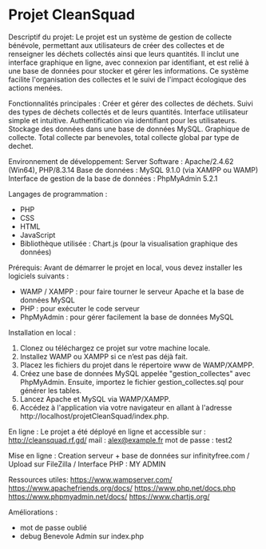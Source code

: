 # Projet CleanSquad

Descriptif du projet:
Le projet est un système de gestion de collecte bénévole, permettant aux utilisateurs de créer des collectes et de renseigner les déchets collectés ainsi que leurs quantités. Il inclut une interface graphique en ligne, avec connexion par identifiant, et est relié à une base de données pour stocker et gérer les informations. Ce système facilite l'organisation des collectes et le suivi de l'impact écologique des actions menées.

Fonctionnalités principales :
Créer et gérer des collectes de déchets.
Suivi des types de déchets collectés et de leurs quantités.
Interface utilisateur simple et intuitive.
Authentification via identifiant pour les utilisateurs.
Stockage des données dans une base de données MySQL.
Graphique de collecte.
Total collecte par benevoles, total collecte global par type de dechet.

Environnement de développement:
Server Software : Apache/2.4.62 (Win64), PHP/8.3.14
Base de données : MySQL 9.1.0 (via XAMPP ou WAMP)
Interface de gestion de la base de données : PhpMyAdmin 5.2.1

Langages de programmation :

- PHP
- CSS
- HTML
- JavaScript
- Bibliothèque utilisée : Chart.js (pour la visualisation graphique des données)

Prérequis:
Avant de démarrer le projet en local, vous devez installer les logiciels suivants :

- WAMP / XAMPP : pour faire tourner le serveur Apache et la base de données MySQL
- PHP : pour exécuter le code serveur
- PhpMyAdmin : pour gérer facilement la base de données MySQL

Installation en local :

1. Clonez ou téléchargez ce projet sur votre machine locale.
2. Installez WAMP ou XAMPP si ce n’est pas déjà fait.
3. Placez les fichiers du projet dans le répertoire www de WAMP/XAMPP.
4. Créez une base de données MySQL appelée "gestion_collectes" avec PhpMyAdmin. Ensuite, importez le fichier gestion_collectes.sql pour générer les tables.
5. Lancez Apache et MySQL via WAMP/XAMPP.
6. Accédez à l'application via votre navigateur en allant à l'adresse http://localhost/projetCleanSquad/index.php.

En ligne :
Le projet a été déployé en ligne et accessible sur : http://cleansquad.rf.gd/
mail : alex@example.fr 
mot de passe : test2

Mise en ligne : Creation serveur + base de données sur infinityfree.com / Upload sur FileZilla / Interface PHP : MY ADMIN

Ressources utiles:
https://www.wampserver.com/
https://www.apachefriends.org/docs/
https://www.php.net/docs.php
https://www.phpmyadmin.net/docs/
https://www.chartjs.org/

Améliorations :

- mot de passe oublié
- debug Benevole Admin sur index.php
